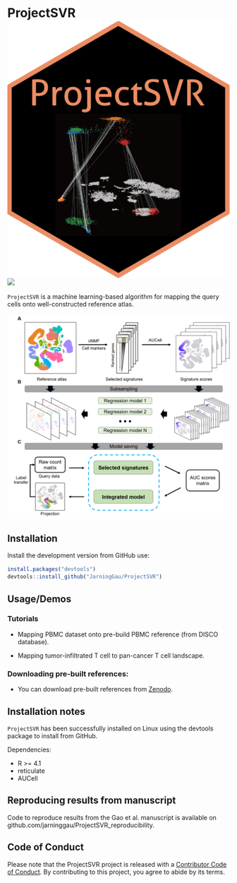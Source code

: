 
# ProjectSVR <img src="man/figures/ProjectSVR-logo.png" align="right" />

[![](https://img.shields.io/badge/devel%20version-0.1.0-green.svg)](https://github.com/JarningGau/ProjectSVR)

`ProjectSVR` is a machine learning-based algorithm for mapping the query
cells onto well-constructed reference atlas.

<img src="man/figures/ProjectSVR-workflow.png" width="600" />

## Installation

Install the development version from GitHub use:

``` r
install.packages("devtools")
devtools::install_github("JarningGau/ProjectSVR")
```

## Usage/Demos

### Tutorials

-   Mapping PBMC dataset onto pre-build PBMC reference (from DISCO
    database).

-   Mapping tumor-infiltrated T cell to pan-cancer T cell landscape.

### Downloading pre-built references:

-   You can download pre-built references from [Zenodo]().

## Installation notes

`ProjectSVR` has been successfully installed on Linux using the devtools
package to install from GitHub.

Dependencies:

-   R &gt;= 4.1
-   reticulate
-   AUCell

## Reproducing results from manuscript

Code to reproduce results from the Gao et al. manuscript is available on
github.com/jarninggau/ProjectSVR\_reproducibility.

## Code of Conduct

Please note that the ProjectSVR project is released with a [Contributor
Code of
Conduct](https://contributor-covenant.org/version/2/1/CODE_OF_CONDUCT.html).
By contributing to this project, you agree to abide by its terms.
